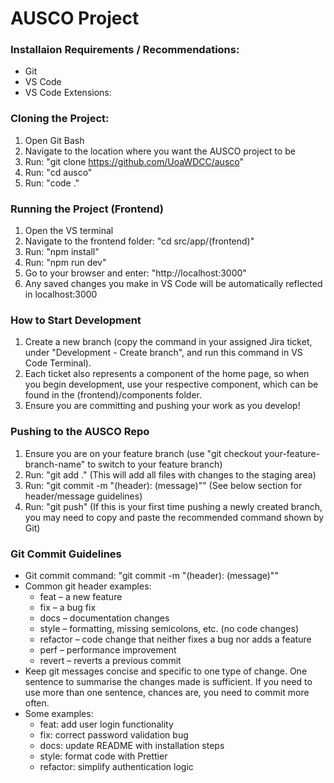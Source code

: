 # AUSCO Project

### Installaion Requirements / Recommendations:
- Git
- VS Code
- VS Code Extensions: 

### Cloning the Project:
1. Open Git Bash
2. Navigate to the location where you want the AUSCO project to be
3. Run: "git clone https://github.com/UoaWDCC/ausco"
4. Run: "cd ausco"
5. Run: "code ."

### Running the Project (Frontend)
1. Open the VS terminal
2. Navigate to the frontend folder: "cd src/app/(frontend)"
3. Run: "npm install"
4. Run: "npm run dev"
5. Go to your browser and enter: "http://localhost:3000"
6. Any saved changes you make in VS Code will be automatically reflected in localhost:3000

### How to Start Development
1. Create a new branch (copy the command in your assigned Jira ticket, under "Development - Create branch", and run this command in VS Code Terminal).
2. Each ticket also represents a component of the home page, so when you begin development, use your respective component, which can be found in the (frontend)/components folder.
3. Ensure you are committing and pushing your work as you develop!

### Pushing to the AUSCO Repo
1. Ensure you are on your feature branch (use "git checkout your-feature-branch-name" to switch to your feature branch)
2. Run: "git add ." (This will add all files with changes to the staging area)
3. Run: "git commit -m "(header): (message)"" (See below section for header/message guidelines)
4. Run: "git push" (If this is your first time pushing a newly created branch, you may need to copy and paste the recommended command shown by Git)

### Git Commit Guidelines
- Git commit command: "git commit -m "(header): (message)""
- Common git header examples:
  - feat – a new feature
  - fix – a bug fix
  - docs – documentation changes
  - style – formatting, missing semicolons, etc. (no code changes)
  - refactor – code change that neither fixes a bug nor adds a feature
  - perf – performance improvement
  - revert – reverts a previous commit
- Keep git messages concise and specific to one type of change. One sentence to summarise the changes made is sufficient. If you need to use more than one sentence, chances are, you need to commit more often.
- Some examples:
  - feat: add user login functionality
  - fix: correct password validation bug
  - docs: update README with installation steps
  - style: format code with Prettier
  - refactor: simplify authentication logic



